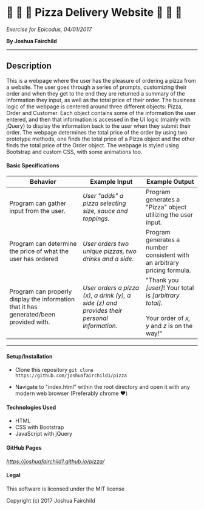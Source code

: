 # **:pizza: :pizza: :pizza: Pizza Delivery Website :pizza: :pizza: :pizza:**

*Exercise for Epicodus, 04/01/2017*

**By Joshua Fairchild**


---

## Description
This is a webpage where the user has the pleasure of ordering a pizza from a website. The user goes through a series of prompts, customizing their order and when they get to the end they are returned a summary of the information they input, as well as the total price of their order. The business logic of the webpage is centered around three different objects: Pizza, Order and Customer. Each object contains some of the information the user entered, and then that information is accessed in the UI logic (mainly with jQuery) to display the information back to the user when they submit their order. The webpage determines the total price of the order by using two prototype methods, one finds the total price of a Pizza object and the other finds the total price of the Order object. The webpage is styled using Bootstrap and custom CSS, with some animations too.


#### Basic Specifications
| Behavior | Example Input | Example Output |
| ------   | ------------- |----------------|
| Program can gather input from the user. | *User "adds" a pizza selecting size, sauce and toppings.* | Program generates a "Pizza" object utilizing the user input. |
| Program can determine the price of what the user has ordered | *User orders two unique pizzas, two drinks and a side.* | Program generates a number consistent with an arbitrary pricing formula. |
| Program can properly display the information that it has generated/been provided with. | *User orders a pizza (x), a drink (y), a side (z) and provides their personal information.* | "Thank you *[user]*! Your total is *[arbitrary total]*. <br><br>Your order of *x, y* and *z* is on the way!" |

----
#### Setup/Installation
* Clone this repository
`git clone https://github.com/joshuafairchild1/pizza`

* Navigate to "index.html" within the root directory and open it with any modern web browser (Preferably chrome :heart:)

#### Technologies Used
* HTML
* CSS with Bootstrap
* JavaScript with jQuery

#### GitHub Pages
*https://joshuafairchild1.github.io/pizza/*

#### Legal

This software is licensed under the MIT license

Copyright (c) 2017 Joshua Fairchild
